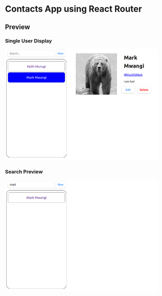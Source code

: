 # Contacts App using React Router

## Preview

### Single User Display
![Single Contact Preview](https://github.com/MuriithiMark/react-lessons/blob/react-router/single-contact.png)

### Search Preview
![Search Preview](https://github.com/MuriithiMark/react-lessons/blob/react-router/search-preview.png)
